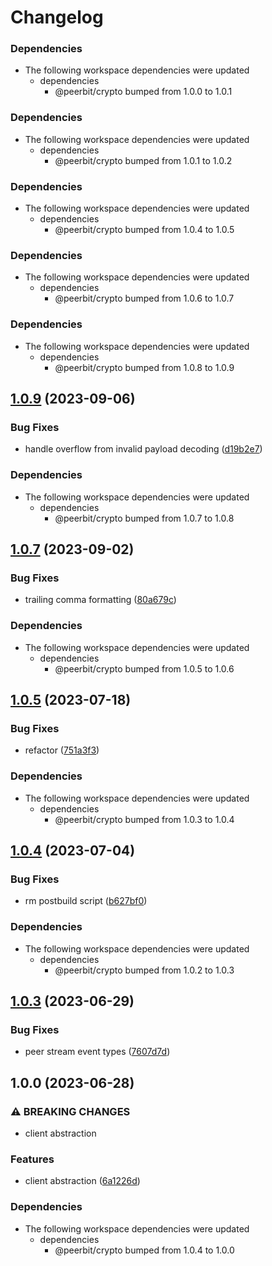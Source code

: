 # Changelog

### Dependencies

* The following workspace dependencies were updated
  * dependencies
    * @peerbit/crypto bumped from 1.0.0 to 1.0.1

### Dependencies

* The following workspace dependencies were updated
  * dependencies
    * @peerbit/crypto bumped from 1.0.1 to 1.0.2

### Dependencies

* The following workspace dependencies were updated
  * dependencies
    * @peerbit/crypto bumped from 1.0.4 to 1.0.5

### Dependencies

* The following workspace dependencies were updated
  * dependencies
    * @peerbit/crypto bumped from 1.0.6 to 1.0.7

### Dependencies

* The following workspace dependencies were updated
  * dependencies
    * @peerbit/crypto bumped from 1.0.8 to 1.0.9

## [1.0.9](https://github.com/dao-xyz/peerbit/compare/stream-interface-v1.0.8...stream-interface-v1.0.9) (2023-09-06)


### Bug Fixes

* handle overflow from invalid payload decoding ([d19b2e7](https://github.com/dao-xyz/peerbit/commit/d19b2e79597111cc47592e85d577d8456571c4b2))


### Dependencies

* The following workspace dependencies were updated
  * dependencies
    * @peerbit/crypto bumped from 1.0.7 to 1.0.8

## [1.0.7](https://github.com/dao-xyz/peerbit/compare/stream-interface-v1.0.6...stream-interface-v1.0.7) (2023-09-02)


### Bug Fixes

* trailing comma formatting ([80a679c](https://github.com/dao-xyz/peerbit/commit/80a679c0dc0e7c8ac01538cb11458299fdb334d5))


### Dependencies

* The following workspace dependencies were updated
  * dependencies
    * @peerbit/crypto bumped from 1.0.5 to 1.0.6

## [1.0.5](https://github.com/dao-xyz/peerbit/compare/stream-interface-v1.0.4...stream-interface-v1.0.5) (2023-07-18)


### Bug Fixes

* refactor ([751a3f3](https://github.com/dao-xyz/peerbit/commit/751a3f365f405b332a227203f65d4b3e278ca49d))


### Dependencies

* The following workspace dependencies were updated
  * dependencies
    * @peerbit/crypto bumped from 1.0.3 to 1.0.4

## [1.0.4](https://github.com/dao-xyz/peerbit/compare/stream-interface-v1.0.3...stream-interface-v1.0.4) (2023-07-04)


### Bug Fixes

* rm postbuild script ([b627bf0](https://github.com/dao-xyz/peerbit/commit/b627bf0dcdb99d24ac8c9055586e72ea2d174fcc))


### Dependencies

* The following workspace dependencies were updated
  * dependencies
    * @peerbit/crypto bumped from 1.0.2 to 1.0.3

## [1.0.3](https://github.com/dao-xyz/peerbit/compare/stream-interface-v1.0.2...stream-interface-v1.0.3) (2023-06-29)


### Bug Fixes

* peer stream event types ([7607d7d](https://github.com/dao-xyz/peerbit/commit/7607d7de837813441a81f477b91ceeaba65a108f))

## 1.0.0 (2023-06-28)


### ⚠ BREAKING CHANGES

* client abstraction

### Features

* client abstraction ([6a1226d](https://github.com/dao-xyz/peerbit/commit/6a1226d4f8fc6deb167bff86cf7bdd6227c01a6b))


### Dependencies

* The following workspace dependencies were updated
  * dependencies
    * @peerbit/crypto bumped from 1.0.4 to 1.0.0
